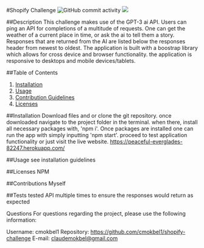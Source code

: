 #Shopify Challenge
![GitHub commit activity](https://img.shields.io/github/commit-activity/m/cmokbel1/shopify-challenge)
  <img src="http://www.wtfpl.net/wp-content/uploads/2012/12/npm-badge-1.png"/>
  
##Description
This challenge makes use of the GPT-3 ai API. Users can ping an API for completions of a multitude of requests. One can get the weather of a current place in time, or ask the ai to tell them a story. Responses that are returned from the AI are listed below the responses header from newest to oldest. The application is built with a boostrap library which allows for cross device and browser functionality. the application is responsive to desktops and mobile devices/tablets.

##Table of Contents
  1. [Installation](#Installation)
  2. [Usage](#Usage)
  3. [Contribution Guidelines](#Contributions)
  4. [Licenses](#Licenses)

##Installation
Download files and or clone the git repository. once downloaded navigate to the project folder in the terminal. when there, install all necessary packages with, 'npm i'. Once packages are installed one can run the app with simply inputting 'npm start'. proceed to test application functionality or just visit the live website. https://peaceful-everglades-82247.herokuapp.com/

##Usage
see installation guidelines

##Licenses
NPM

##Contributions
Myself

##Tests
tested API multiple times to ensure the responses would return as expected

Questions
For questions regarding the project, please use the following information:

Username: cmokbel1
Repository: https://github.com/cmokbel1/shopify-challenge
E-mail: claudemokbel@gmail.com
